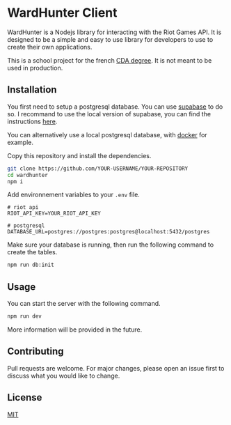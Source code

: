 # WardHunter Client

WardHunter is a Nodejs library for interacting with the Riot Games API. It is designed to be a simple and easy to use library for developers to use to create their own applications.

This is a school project for the french [CDA degree](https://www.banque.di.afpa.fr/EspaceEmployeursCandidatsActeurs/EGPResultat.aspx?ct=01281m03&type=t). It is not meant to be used in production.

## Installation

You first need to setup a postgresql database. You can use [supabase](https://supabase.com/) to do so.
I recommand to use the local version of supabase, you can find the instructions [here](https://supabase.com/docs/guides/local-development).

You can alternatively use a local postgresql database, with [docker](https://www.docker.com/) for example.

Copy this repository and install the dependencies.

```bash
git clone https://github.com/YOUR-USERNAME/YOUR-REPOSITORY
cd wardhunter
npm i
```

Add environnement variables to your `.env` file.

```env
# riot api
RIOT_API_KEY=YOUR_RIOT_API_KEY

# postgresql
DATABASE_URL=postgres://postgres:postgres@localhost:5432/postgres
```

Make sure your database is running, then run the following command to create the tables.

```bash
npm run db:init
```

## Usage

You can start the server with the following command.

```bash
npm run dev
```

More information will be provided in the future.

## Contributing

Pull requests are welcome. For major changes, please open an issue first
to discuss what you would like to change.

## License

[MIT](https://choosealicense.com/licenses/mit/)
